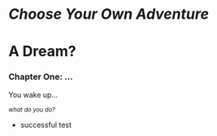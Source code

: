 ***Choose Your Own Adventure***
==============
# A Dream?
### Chapter One: ...

You wake up...

<sub>*what do you do?*</sub>

- successful test